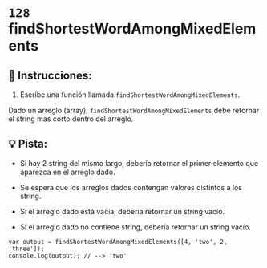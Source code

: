 # `128` findShortestWordAmongMixedElements

## 📝 Instrucciones:

1. Escribe una función llamada `findShortestWordAmongMixedElements`.

Dado un arreglo (array), `findShortestWordAmongMixedElements` debe retornar el string mas corto dentro del arreglo.

## :bulb: Pista:

* Si hay 2 string del mismo largo, debería retornar el primer elemento que aparezca en el arreglo dado.

* Se espera que los arreglos dados contengan valores distintos a los string.

* Si el arreglo dado está vacía, debería retornar un string vacío.

* Si el arreglo dado no contiene string, debería retornar un string vacío.

```Js
var output = findShortestWordAmongMixedElements([4, 'two', 2, 'three']);
console.log(output); // --> 'two'
```